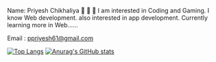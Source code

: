 Name: Priyesh Chikhaliya 👋 👋 👋
I am interested in Coding and Gaming.
I know Web development.
also interested in app development.
Currently learning more in Web......

Email : ppriyesh61@gmail.com

[![Top Langs](https://github-readme-stats.vercel.app/api/top-langs/?username=Priyeshchikhaliya)](https://github.com/Priyeshchikhaliya/github-readme-stats)
[![Anurag's GitHub stats](https://github-readme-stats.vercel.app/api?username=Priyeshchikhaliya)](https://github.com/Priyeshchikhaliya/github-readme-stats)

